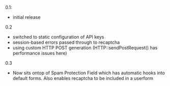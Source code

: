 0.1:
- initial release

0.2
- switched to static configuration of API keys
- session-based errors passed through to recaptcha
- using custom HTTP POST generation (HTTP::sendPostRequest() has performance issues here)

0.3
- Now sits ontop of Spam Protection Field which has automatic hooks into default forms.
	Also enables recaptcha to be included in a userform